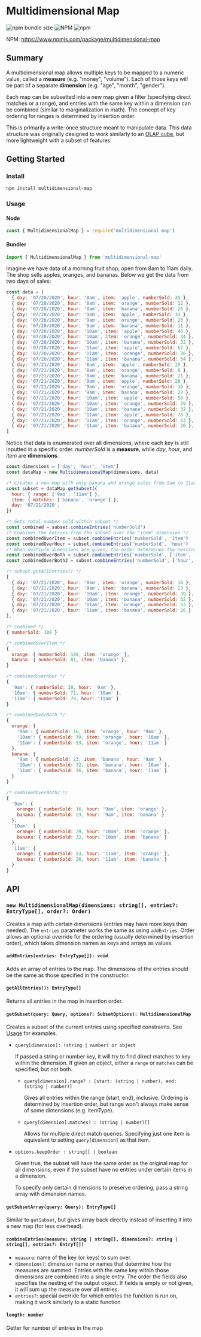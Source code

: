 # Multidimensional Map

![npm bundle size](https://img.shields.io/bundlephobia/min/multidimensional-map?style=flat-square)
![NPM](https://img.shields.io/npm/l/multidimensional-map?style=flat-square)
![npm](https://img.shields.io/npm/v/multidimensional-map?style=flat-square)

NPM: <https://www.npmjs.com/package/multidimensional-map>

## Summary 
A multidimensional map allows multiple keys to be mapped to a numeric value, called a **measure** (e.g. "money", "volume"). Each of those keys will be part of a separate **dimension** (e.g. "age", "month", "gender").

Each map can be subsetted into a new map given a filter (specifying direct matches or a range), and entries with the same key within a dimension can be combined (similar to marginalization in math).  The concept of key ordering for ranges is determined by insertion order. 

This is primarily a write-once structure meant to manipulate data. This data structure was originally designed to work similarly to an [OLAP cube](https://en.wikipedia.org/wiki/OLAP_cube), but more lightweight with a subset of features.

## Getting Started

### Install
```bash
npm install multidimensional-map
```

### Usage

#### Node
```javascript
const { MultidimensionalMap } = require('multidimensional-map')
```

#### Bundler
```javascript
import { MultidimensionalMap } from 'multidimensional-map'
```

Imagine we have data of a morning fruit shop, open from 8am to 11am daily. The shop sells apples, oranges, and bananas. Below we get the data from two days of sales:

```javascript
const data = [
  { day: '07/20/2020', hour: '8am', item: 'apple', numberSold: 35 },
  { day: '07/20/2020', hour: '8am', item: 'orange', numberSold: 12 },
  { day: '07/20/2020', hour: '8am', item: 'banana', numberSold: 26 },
  { day: '07/20/2020', hour: '9am', item: 'apple', numberSold: 33 },
  { day: '07/20/2020', hour: '9am', item: 'orange', numberSold: 23 },
  { day: '07/20/2020', hour: '9am', item: 'banana', numberSold: 11 },
  { day: '07/20/2020', hour: '10am', item: 'apple', numberSold: 46 },
  { day: '07/20/2020', hour: '10am', item: 'orange', numberSold: 34 },
  { day: '07/20/2020', hour: '10am', item: 'banana', numberSold: 32 },
  { day: '07/20/2020', hour: '11am', item: 'apple', numberSold: 67 },
  { day: '07/20/2020', hour: '11am', item: 'orange', numberSold: 36 },
  { day: '07/20/2020', hour: '11am', item: 'banana', numberSold: 54 },
  { day: '07/21/2020', hour: '8am', item: 'apple', numberSold: 25 },
  { day: '07/21/2020', hour: '8am', item: 'orange', numberSold: 8 },
  { day: '07/21/2020', hour: '8am', item: 'banana', numberSold: 21 },
  { day: '07/21/2020', hour: '9am', item: 'apple', numberSold: 20 },
  { day: '07/21/2020', hour: '9am', item: 'orange', numberSold: 16 },
  { day: '07/21/2020', hour: '9am', item: 'banana', numberSold: 23 },
  { day: '07/21/2020', hour: '10am', item: 'apple', numberSold: 50 },
  { day: '07/21/2020', hour: '10am', item: 'orange', numberSold: 39 },
  { day: '07/21/2020', hour: '10am', item: 'banana', numberSold: 32 },
  { day: '07/21/2020', hour: '11am', item: 'apple', numberSold: 78 },
  { day: '07/21/2020', hour: '11am', item: 'orange', numberSold: 53 },
  { day: '07/21/2020', hour: '11am', item: 'banana', numberSold: 26 },
]
```

Notice that data is enumerated over all dimensions, where each key is still inputted in a specific order. *numberSold* is a **measure**, while *day*, *hour*, and *item* are **dimensions**.

```javascript
const dimensions = ['day', 'hour', 'item']
const dataMap = new MultidimensionalMap(dimensions, data)

/* Creates a new map with only banana and orange sales from 9am to 11am on 07/21/2020 */
const subset = dataMap.getSubset({
  hour: { range: ['9am', '11am'] },
  item: { matches: ['banana', 'orange'] },
  day: '07/21/2020',
})

/* Gets total number sold within subset */
const combined = subset.combineEntries('numberSold')
/* Combines the entries from the subset over the "item" dimension */
const combinedOverItem = subset.combineEntries('numberSold', 'item')
const combinedOverHour = subset.combineEntries('numberSold', 'hour')
/* When multiple dimensions are given, the order determines the nesting of the output object */
const combinedOverBoth = subset.combineEntries('numberSold', ['item', 'hour'])
const combinedOverBoth2 = subset.combineEntries('numberSold', ['hour', 'item'])

```

```javascript
/* subset.getAllEntries() */
[
  { day: '07/21/2020', hour: '9am', item: 'orange', numberSold: 16 },
  { day: '07/21/2020', hour: '9am', item: 'banana', numberSold: 23 },
  { day: '07/21/2020', hour: '10am', item: 'orange', numberSold: 39 },
  { day: '07/21/2020', hour: '10am', item: 'banana', numberSold: 32 },
  { day: '07/21/2020', hour: '11am', item: 'orange', numberSold: 53 },
  { day: '07/21/2020', hour: '11am', item: 'banana', numberSold: 26 }
],

/* combined */
{ numberSold: 189 }

/* combinedOverItem */
{
  orange: { numberSold: 108, item: 'orange' },
  banana: { numberSold: 81, item: 'banana' },
}

/* combinedOverHour */
{
  '9am': { numberSold: 39, hour: '9am' },
  '10am': { numberSold: 71, hour: '10am' },
  '11am': { numberSold: 79, hour: '11am' }
}

/* combinedOverBoth */
{
  orange: {
    '9am': { numberSold: 16, item: 'orange', hour: '9am' },
    '10am': { numberSold: 39, item: 'orange', hour: '10am' },
    '11am': { numberSold: 53, item: 'orange', hour: '11am' }
  },
  banana: {
    '9am': { numberSold: 23, item: 'banana', hour: '9am' },
    '10am': { numberSold: 32, item: 'banana', hour: '10am' },
    '11am': { numberSold: 26, item: 'banana', hour: '11am' }
  }
}

/* combinedOverBoth2 */
{
  '9am': {
    orange: { numberSold: 16, hour: '9am', item: 'orange' },
    banana: { numberSold: 23, hour: '9am', item: 'banana' }
  },
  '10am': {
    orange: { numberSold: 39, hour: '10am', item: 'orange' },
    banana: { numberSold: 32, hour: '10am', item: 'banana' }
  },
  '11am': {
    orange: { numberSold: 53, hour: '11am', item: 'orange' },
    banana: { numberSold: 26, hour: '11am', item: 'banana' }
  }
}
```

## API

### `new MultidimensionalMap(dimensions: string[], entries?: EntryType[], order?: Order)`

Creates a map with certain dimensions (entries may have more keys than needed). The `entries` parameter works the same as using `addEntries`. Order allows an optional override for the ordering (usually determined by insertion order), which takes dimension names as keys and arrays as values.

#### `addEntries(entries: EntryType[]): void`

  Adds an array of entries to the map. The dimensions of the entries should be the same as those specified in the constructor.

#### `getAllEntries(): EntryType[]`

  Returns all entries in the map in insertion order.

#### `getSubset(query: Query, options?: SubsetOptions): MultidimensionalMap`

  Creates a subset of the current entries using specified constraints. See [Usage](#Usage) for examples.

- `query[dimension]: (string | number) or object`

  If passed a string or number key, it will try to find direct matches to key within the dimension. If given an object, either a `range` or `matches` can be specified, but not both.
  
  - `query[dimension].range? : [start: (string | number), end: (string | number)]`

    Gives all entries within the range (start, end), inclusive. Ordering is determined by insertion order, but range won't always make sense of some dimensions (e.g. itemType).

  - `query[dimension].matches? : (string | number)[]`

    Allows for multiple direct match queries. Specifying just one item is equivalent to setting `query[dimension]` as that item.

- `options.keepOrder : string[] | boolean`

  Given true, the subset will have the same order as the original map for all dimensions, even if the subset have no entries under certain items in a dimension. 

  To specify only certain dimensions to preserve ordering, pass a string array with dimension names. 

#### `getSubsetArray(query: Query): EntryType[]`

  Similar to `getSubset`, but gives array back directly instead of inserting it into a new map (for less overhead).

#### `combineEntries(measure: string | string[], dimensions?: string | string[], entries?: EntryT[])`
  - `measure`: name of the key (or keys) to sum over.
  - `dimensions?`: dimension name or names that determine how the measures are summed. Entries with the same key within those dimensions are combined into a single entry. The order the fields also specifies the nesting of the output object. If fields is empty or not given, it will sum up the measure over all entries.
  - `entries?`: special override for which entries the function is run on, making it work similarly to a static function

#### `length: number`

  Getter for number of entries in the map
